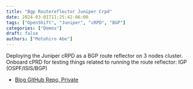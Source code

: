 ```yaml
---
title: "Bgp Routereflector Juniper Crpd"
date: 2024-03-01T11:25:42-06:00
tags: ["OpenShift", "Juniper", "cRPD", "BGP"]
categories: ["Demos"]
draft: false
authors: ["Motohiro Abe"]
---
```


Deploying the Juniper cRPD as a BGP route reflector on 3 nodes cluster.
Onboard cPRD for testing things related to running the route reflector: IGP (OSPF/ISIS/BGP)

- [Blog GitHub Repo, Private](https://github.com/rh-telco-tigers/juniper-crpd-route-relector.git)
